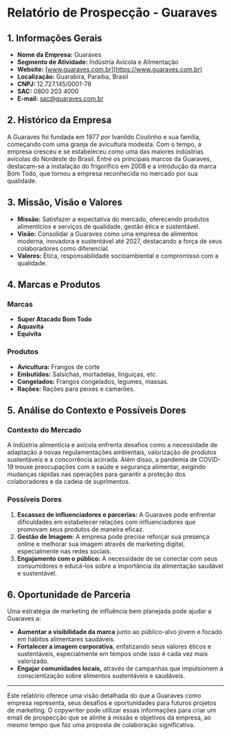 # Relatório de Prospecção - Guaraves

## 1. Informações Gerais

- **Nome da Empresa:** Guaraves
- **Segmento de Atividade:** Indústria Avícola e Alimentação
- **Website:** [www.guaraves.com.br](https://www.guaraves.com.br)
- **Localização:** Guarabira, Paraíba, Brasil
- **CNPJ:** 12.727.145/0001-78
- **SAC:** 0800 203 4000 
- **E-mail:** sac@guaraves.com.br

## 2. Histórico da Empresa

A Guaraves foi fundada em 1977 por Ivanildo Coutinho e sua família, começando com uma granja de avicultura modesta. Com o tempo, a empresa cresceu e se estabeleceu como uma das maiores indústrias avícolas do Nordeste do Brasil. Entre os principais marcos da Guaraves, destacam-se a instalação do frigorífico em 2008 e a introdução da marca Bom Todo, que tornou a empresa reconhecida no mercado por sua qualidade.

## 3. Missão, Visão e Valores

- **Missão:** Satisfazer a expectativa do mercado, oferecendo produtos alimentícios e serviços de qualidade, gestão ética e sustentável.
- **Visão:** Consolidar a Guaraves como uma empresa de alimentos moderna, inovadora e sustentável até 2027, destacando a força de seus colaboradores como diferencial.
- **Valores:** Ética, responsabilidade socioambiental e compromisso com a qualidade.

## 4. Marcas e Produtos

### Marcas
- **Super Atacado Bom Todo**
- **Aquavita**
- **Equivita**

### Produtos
- **Avicultura:** Frangos de corte
- **Embutidos:** Salsichas, mortadelas, linguiças, etc.
- **Congelados:** Frangos congelados, legumes, massas.
- **Rações:** Rações para peixes e camarões.

## 5. Análise do Contexto e Possíveis Dores

### Contexto do Mercado
A indústria alimentícia e avícola enfrenta desafios como a necessidade de adaptação a novas regulamentações ambientais, valorização de produtos sustentáveis e a concorrência acirrada. Além disso, a pandemia de COVID-19 trouxe preocupações com a saúde e segurança alimentar, exigindo mudanças rápidas nas operações para garantir a proteção dos colaboradores e da cadeia de suprimentos.

### Possíveis Dores
1. **Escassez de influenciadores e parcerias:** A Guaraves pode enfrentar dificuldades em estabelecer relações com influenciadores que promovam seus produtos de maneira eficaz.
2. **Gestão de Imagem:** A empresa pode precise reforçar sua presença online e melhorar sua imagem através de marketing digital, especialmente nas redes sociais.
3. **Engajamento com o público:** A necessidade de se conectar com seus consumidores e educá-los sobre a importância da alimentação saudável e sustentável.

## 6. Oportunidade de Parceria

Uma estratégia de marketing de influência bem planejada pode ajudar a Guaraves a:
- **Aumentar a visibilidade da marca** junto ao público-alvo jovem e focado em hábitos alimentares saudáveis. 
- **Fortalecer a imagem corporativa**, enfatizando seus valores éticos e sustentáveis, especialmente em tempos onde isso é cada vez mais valorizado.
- **Engajar comunidades locais,** através de campanhas que impulsionem a conscientização sobre alimentos sustentáveis e saudáveis.

---

Este relatório oferece uma visão detalhada do que a Guaraves como empresa representa, seus desafios e oportunidades para futuros projetos de marketing. O copywriter pode utilizar essas informações para criar um email de prospecção que se alinhe à missão e objetivos da empresa, ao mesmo tempo que faz uma proposta de colaboração significativa.